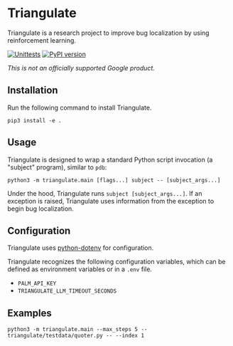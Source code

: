 # Triangulate

Triangulate is a research project to improve bug localization by using
reinforcement learning.

[![Unittests](https://github.com/google-research/triangulate/actions/workflows/pytest_and_autopublish.yml/badge.svg)](https://github.com/google-research/triangulate/actions/workflows/pytest_and_autopublish.yml)
[![PyPI version](https://badge.fury.io/py/triangulate.svg)](https://badge.fury.io/py/triangulate)

*This is not an officially supported Google product.*

## Installation

Run the following command to install Triangulate.

```
pip3 install -e .
```

## Usage

Triangulate is designed to wrap a standard Python script invocation (a "subject" program), similar to `pdb`:

```
python3 -m triangulate.main [flags...] subject -- [subject_args...]
```

Under the hood, Triangulate runs `subject [subject_args...]`. If an exception is raised, Triangulate uses information from the exception to begin bug localization.

## Configuration

Triangulate uses [python-dotenv][] for configuration.

Triangulate recognizes the following configuration variables, which can be defined as
environment variables or in a `.env` file.
- `PALM_API_KEY`
- `TRIANGULATE_LLM_TIMEOUT_SECONDS`

## Examples

```
python3 -m triangulate.main --max_steps 5 -- triangulate/testdata/quoter.py -- --index 1
```

[python-dotenv]: https://github.com/theskumar/python-dotenv
